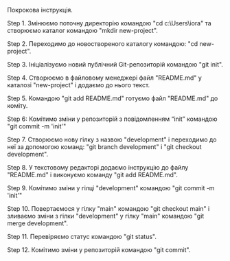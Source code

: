 Покрокова інструкція.

Step 1.	Змінюємо поточну директорію командою "cd c:\Users\iora\" та створюємо каталог командою "mkdir new-project".

Step 2. Переходимо до новоствореного каталогу командою: "cd new-project".

Step 3. Ініціалізуємо новий публічний Git-репозиторій командою "git init".

Step 4. Створюємо в файловому менеджері файл "README.md" у каталозі "new-project" і додаємо до нього текст.

Step 5. Командою "git add README.md" готуємо файл "README.md" до коміту.

Step 6: Комітимо зміни у репозиторій з повідомленням “init” командою "git commit -m 'init'"

Step 7. Створюємо нову гілку з назвою "development" і переходимо до неї за допомогою команд: "git branch development" i "git checkout development".

Step 8. У текстовому редакторі додаємо інструкцію до файлу "README.md" і виконуємо команду "git add README.md".

Step 9. Комітимо зміни у гілці "development" командою "git commit -m 'init'" 

Step 10. Повертаємося у гілку "main" командою "git checkout main"  і зливаємо зміни з гілки "development" у гілку "main" командою "git merge development".

Step 11. Перевіряємо статус командою "git status".

Step 12. Комітимо зміни у репозиторій командою "git commit".


